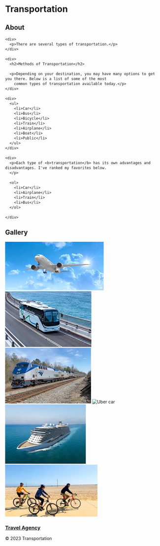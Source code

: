 <head>
  <meta charset="UTF-8">
  <meta http-equiv="X-UA-Compatible" content="IE=edge">
  <meta name="viewport" content="width=device-width, initial-scale=1.0">
  <title>Transportation</title>
</head>

<body>

  <main>
    <h1>Transportation</h1>
    <h2>About</h2>

    <div>
      <p>There are several types of transportation.</p>
    </div>

    <div>
      <h2>Methods of Transportation</h2>

      <p>Depending on your destination, you may have many options to get you there. Below is a list of some of the most
        common types of transportation available today.</p>
    </div>

    <div>
      <ul>
        <li>Car</li>
        <li>Bus</li>
        <li>Bicycle</li>
        <li>Train</li>
        <li>Airplane</li>
        <li>Boat</li>
        <li>Public</li>
      </ul>
    </div>

    <div>
      <p>Each type of <b>transportation</b> has its own advantages and disadvantages. I've ranked my favorites below.
      </p>

      <ol>
        <li>Car</li>
        <li>Airplane</li>
        <li>Train</li>
        <li>Bus</li>
      </ol>

    </div>
  </main>
  <div>
    <h2>Gallery</h2>
    <img src="Airplane.jpg" alt="Airplane">
    <img src="bus.jpg" alt="Bus">
    <img src="train.jpg" alt="Train">
    <img src="uber.jpg" alt="Uber car">
    <img src="cruise.jpg" alt="Cruise Ship">
    <img src="biking.jpg" alt="Riding Bicycles">

  </div>

  <a href="https://www.travelocity.com/">
    <h3>Travel Agency</h3>
  </a>

  <footer>
    <p>© 2023 Transportation</p>
  </footer>

</body>

</html>

